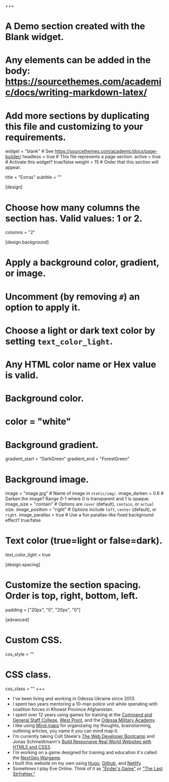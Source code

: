 +++
# A Demo section created with the Blank widget.
# Any elements can be added in the body: https://sourcethemes.com/academic/docs/writing-markdown-latex/
# Add more sections by duplicating this file and customizing to your requirements.

widget = "blank"  # See https://sourcethemes.com/academic/docs/page-builder/
headless = true  # This file represents a page section.
active = true  # Activate this widget? true/false
weight = 15  # Order that this section will appear.

title = "Extras"
subtitle = ""

[design]
  # Choose how many columns the section has. Valid values: 1 or 2.
  columns = "2"

[design.background]
  # Apply a background color, gradient, or image.
  #   Uncomment (by removing `#`) an option to apply it.
  #   Choose a light or dark text color by setting `text_color_light`.
  #   Any HTML color name or Hex value is valid.

  # Background color.
 # color = "white"
  
  # Background gradient.
  gradient_start = "DarkGreen"
 gradient_end = "ForestGreen"
  
  # Background image.
  image = "image.jpg"  # Name of image in `static/img/`.
  image_darken = 0.6  # Darken the image? Range 0-1 where 0 is transparent and 1 is opaque.
  image_size = "contain"  #  Options are `cover` (default), `contain`, or `actual` size.
  image_position = "right"  # Options include `left`, `center` (default), or `right`.
  image_parallax = true  # Use a fun parallax-like fixed background effect? true/false
  
  # Text color (true=light or false=dark).
  text_color_light = true

[design.spacing]
  # Customize the section spacing. Order is top, right, bottom, left.
  padding = ["20px", "0", "20px", "0"]

[advanced]
 # Custom CSS. 
 css_style = ""
 
 # CSS class.
 css_class = ""
+++
- I've been living and working in Odessa Ukraine since 2013.
- I  spent two years mentoring a 10-man police unit while operating with coalition forces in Khowst Province Afghanistan.
- I spent over 12 years using games for training at the [Command and General Staff College](https://en.wikipedia.org/wiki/United_States_Army_Command_and_General_Staff_College), [West Point](https://www.westpoint.edu/), and the [Odessa Military Academy](https://en.wikipedia.org/wiki/Odessa_Military_Academy).
- I like using [Mind maps](https://www.mindmapping.com/mind-map.php) for organizaing my thoughts, brainstorming, outlining articles, you name it you can mind map it.
- I'm currently taking Colt Steele's [The Web Developer Bootcamp](https://www.udemy.com/course/the-web-developer-bootcamp/)
and Jonas Schmedtmann's [Build Responsive Real World Websites with HTML5 and CSS3](https://www.udemy.com/course/design-and-develop-a-killer-website-with-html5-and-css3/).
- I'm working on a game designed for training and education it's called the [NextGen Wargame](https://www.nextgenwargame.com/).
- I built this website on my own using [Hugo](https://gohugo.io/), [Github](https://github.com/), and [Netlify](https://www.netlify.com/).
- Sometimes I play Eve Online.  Think of it as ["Ender's Game"](https://en.wikipedia.org/wiki/Ender%27s_Game) or ["The Last Strfighter."](https://en.wikipedia.org/wiki/The_Last_Starfighter)